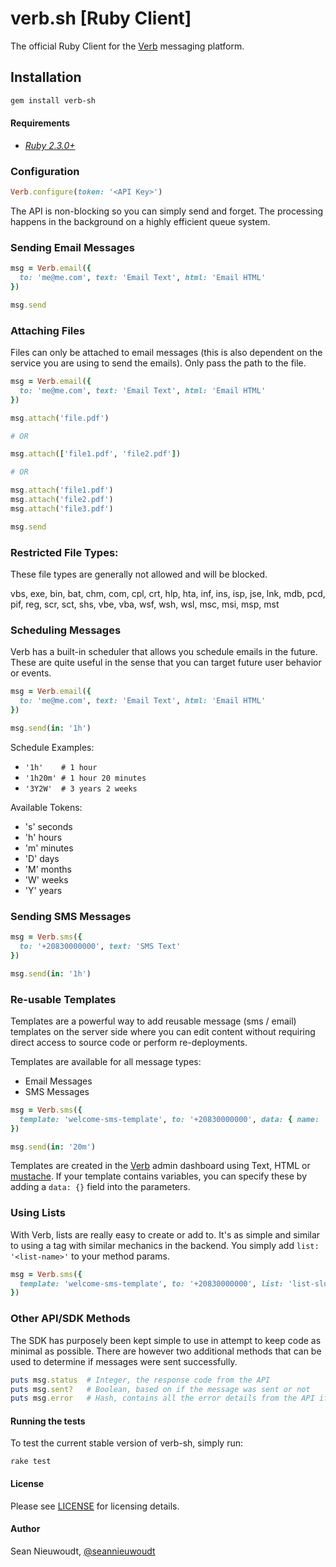 # verb.sh [Ruby Client]

The official Ruby Client for the [Verb](https://verb.sh) messaging platform.

## Installation

```sh
gem install verb-sh
```

#### Requirements

- *[Ruby 2.3.0+](https://www.ruby-lang.org/)*

### Configuration

```ruby
Verb.configure(token: '<API Key>')
```

The API is non-blocking so you can simply send and forget. The processing happens in the background on a highly efficient queue system.

### Sending Email Messages

```ruby
msg = Verb.email({
  to: 'me@me.com', text: 'Email Text', html: 'Email HTML'
})

msg.send
```

### Attaching Files

Files can only be attached to email messages (this is also dependent on the service you are using to send the emails). Only pass the path to the file.

```ruby
msg = Verb.email({
  to: 'me@me.com', text: 'Email Text', html: 'Email HTML'
})

msg.attach('file.pdf')

# OR

msg.attach(['file1.pdf', 'file2.pdf'])

# OR

msg.attach('file1.pdf')
msg.attach('file2.pdf')
msg.attach('file3.pdf')

msg.send

```

### Restricted File Types:

These file types are generally not allowed and will be blocked.

vbs, exe, bin, bat, chm, com, cpl,
crt, hlp, hta, inf, ins, isp, jse,
lnk, mdb, pcd, pif, reg, scr, sct,
shs, vbe, vba, wsf, wsh, wsl, msc,
msi, msp, mst

### Scheduling Messages

Verb has a built-in scheduler that allows you schedule emails in the future. These are quite useful in the sense that you can target future user behavior or events.

```ruby
msg = Verb.email({
  to: 'me@me.com', text: 'Email Text', html: 'Email HTML'
})

msg.send(in: '1h')
```

Schedule Examples:

- `'1h'    # 1 hour`
- `'1h20m' # 1 hour 20 minutes`
- `'3Y2W'  # 3 years 2 weeks`

Available Tokens:

- 's' seconds
- 'h' hours
- 'm' minutes
- 'D' days
- 'M' months
- 'W' weeks
- 'Y' years

### Sending SMS Messages

```ruby
msg = Verb.sms({
  to: '+20830000000', text: 'SMS Text'
})

msg.send(in: '1h')
```

### Re-usable Templates

Templates are a powerful way to add reusable message (sms / email) templates on the server side where you can edit content without requiring direct access to source code or perform re-deployments.

Templates are available for all message types:

- Email Messages
- SMS Messages

```ruby
msg = Verb.sms({
  template: 'welcome-sms-template', to: '+20830000000', data: { name: 'My Name', other: 'More data' }
})

msg.send(in: '20m')
```

Templates are created in the [Verb](https://verb.sh) admin dashboard using Text, HTML or [mustache](https://mustache.github.io/). If your template contains variables, you can specify these by adding a `data: {}` field into the parameters.


### Using Lists

With Verb, lists are really easy to create or add to. It's as simple and similar to using a tag with similar mechanics in the backend. You simply add `list: '<list-name>'` to your method params.

```ruby
msg = Verb.sms({
  template: 'welcome-sms-template', to: '+20830000000', list: 'list-slug', data: { name: 'My Name', other: 'More data' }
})
```

### Other API/SDK Methods

The SDK has purposely been kept simple to use in attempt to keep code as minimal as possible. There are however two additional methods that can be used to determine if messages were sent successfully.

```ruby
puts msg.status  # Integer, the response code from the API
puts msg.sent?   # Boolean, based on if the message was sent or not
puts msg.error   # Hash, contains all the error details from the API if a message was not delivered
```

#### Running the tests

To test the current stable version of verb-sh, simply run:

    rake test

#### License

Please see [LICENSE](https://github.com/apollo-black/verb-ruby/blob/master/LICENSE) for licensing details.

#### Author

Sean Nieuwoudt, [@seannieuwoudt](https://twitter.com/seannieuwoudt)

